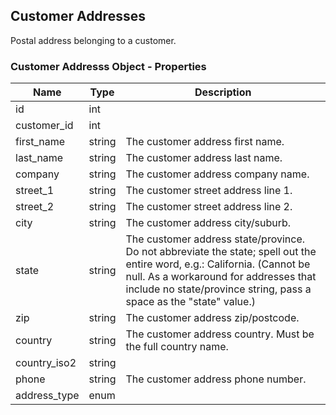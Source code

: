 ## <span class="jumptarget"> Customer Addresses </span>

Postal address belonging to a customer.

### <span class="jumptarget"> Customer Addresss Object - Properties </span>

| Name | Type | Description |
| --- | --- | --- |
| id | int |
| customer_id | int |
| first_name | string | The customer address first name. |
| last_name | string | The customer address last name. |
| company | string | The customer address company name. |
| street_1 | string | The customer street address line 1. |
| street_2 | string | The customer street address line 2. |
| city | string | The customer address city/suburb. |
| state | string | The customer address state/province. Do not abbreviate the state; spell out the entire word, e.g.: California. (Cannot be null. As a workaround for addresses that include no state/province string, pass a space as the "state" value.) |
| zip | string | The customer address zip/postcode. |
| country | string | The customer address country. Must be the full country name. |
| country_iso2 | string |
| phone | string | The customer address phone number. |
| address_type | enum |
